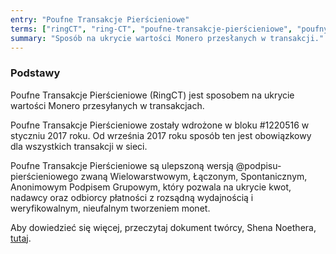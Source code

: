 ```yaml
---
entry: "Poufne Transakcje Pierścieniowe"
terms: ["ringCT", "ring-CT", "poufne-transakcje-pierścieniowe", "poufnym-transakcjom-pierścieniowym", "poufnymi-transakcjami-pierścieniowymi", "poufnych-transakcji-pierścieniowych"]
summary: "Sposób na ukrycie wartości Monero przesłanych w transakcji."
---
```


### Podstawy

Poufne Transakcje Pierścieniowe (RingCT) jest sposobem na ukrycie wartości Monero przesyłanych w transakcjach.

Poufne Transakcje Pierścieniowe zostały wdrożone w bloku #1220516 w styczniu 2017 roku. Od września 2017 roku sposób ten jest obowiązkowy dla wszystkich transakcji w sieci.

Poufne Transakcje Pierścieniowe są ulepszoną wersją @podpisu-pierścieniowego zwaną Wielowarstwowym, Łączonym, Spontanicznym, Anonimowym Podpisem Grupowym, który pozwala na ukrycie kwot, nadawcy oraz odbiorcy płatności z rozsądną wydajnością i weryfikowalnym, nieufalnym tworzeniem monet.

Aby dowiedzieć się więcej, przeczytaj dokument twórcy, Shena Noethera, [tutaj](https://eprint.iacr.org/2015/1098).
